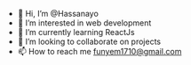 - 👋 Hi, I’m @Hassanayo
- 👀 I’m interested in web development 
- 🌱 I’m currently learning ReactJs
- 💞️ I’m looking to collaborate on projects 
- 📫 How to reach me funyem1710@gmail.com 

<!---
Hassanayo/Hassanayo is a ✨ special ✨ repository because its `README.md` (this file) appears on your GitHub profile.
You can click the Preview link to take a look at your changes.
--->
